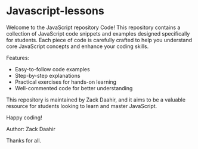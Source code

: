 # Javascript-lessons
Welcome to the JavaScript repository Code! This repository contains a collection of JavaScript code snippets and examples designed specifically for students. Each piece of code is carefully crafted to help you understand core JavaScript concepts and enhance your coding skills.

Features:
- Easy-to-follow code examples
- Step-by-step explanations
- Practical exercises for hands-on learning
- Well-commented code for better understanding

This repository is maintained by Zack Daahir, and it aims to be a valuable resource for students looking to learn and master JavaScript.

Happy coding!

Author:
Zack Daahir

Thanks for all.
